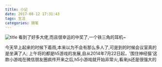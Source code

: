 ```yaml
---
title: 小记
date: 2017-08-12 17:31:43
tags: 生活
categories: 随笔
---
```

![title](https://ss2.baidu.com/6ONYsjip0QIZ8tyhnq/it/u=1581250268,3885048217&fm=173&s=0947AB42C3E4BCEC264DC41301008093&w=640&h=401&img.JPEG)
看到了好多大佬,而且很幸运的中奖了,一个铁三角的耳机~
<!-- more -->
今天早上起来的时候下着雨,本来以为不会有那么多人了,可是到的时候会议室真的是坐满了人;
上午将的都是h5游戏的发展,自从2014年7月22日起，'围住神经猫'这款小游戏在微信朋友圈疯传开来之后,h5小游戏就开始非常火,看来js还是很强大的
